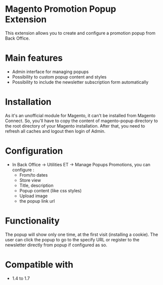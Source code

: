 Magento Promotion Popup Extension
================

This extension allows you to create and configure a promotion popup from Back Office.

# Main features
- Admin interface for managing popups
- Possibility to custom popup content and styles
- Possibility to include the newsletter subscription form automatically

# Installation
As it's an unofficial module for Magento, it can't be installed from Magento Connect. 
So, you'll have to copy the content of magento-popup directory to the root directory of your Magento installation. After that, you need to refresh all caches and logout then login of Admin.

# Configuration
- In Back Office -> Utilities ET -> Manage Popups Promotions, you can configure :
  - From/to dates
  - Store view
  - Title, description
  - Popup content (like css styles)
  - Upload image
  - the popup link url

# Functionality
The popup will show only one time, at the first visit (installing a cookie). The user can click the popup to go to the specify URL or register to the newsletter directly from popup if configured as so.

# Compatible with
- 1.4 to 1.7

